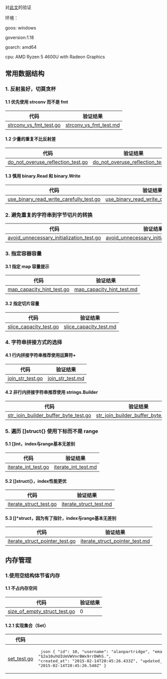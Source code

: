 对[此文](https://mp.weixin.qq.com/s/Lv2XTD-SPnxT2vnPNeREbg)的验证

环境：

goos: windows

goversion:1.18

goarch: amd64

cpu: AMD Ryzen 5 4600U with Radeon Graphics



## 常用数据结构

### 1. 反射虽好，切莫贪杯

#### 1.1 优先使用 strconv 而不是 fmt

| 代码                                                         | 验证结果                                                     |
| ------------------------------------------------------------ | ------------------------------------------------------------ |
| [strconv_vs_fmt_test.go](datastructure/strconv_vs_fmt_test.go) | [strconv_vs_fmt_test.md](datastructure/strconv_vs_fmt_test.md) |

#### 1.2 少量的重复不比反射差

| 代码                                                         | 验证结果                                                     |
| ------------------------------------------------------------ | ------------------------------------------------------------ |
| [do_not_overuse_reflection_test.go](datastructure/do_not_overuse_reflection_test.go) | [do_not_overuse_reflection_test.md](datastructure/do_not_overuse_reflection_test.md) |

#### 1.3 慎用 binary.Read 和 binary.Write

| 代码                                                         | 验证结果                                                     |
| ------------------------------------------------------------ | ------------------------------------------------------------ |
| [use_binary_read_write_carefully_test.go](datastructure/use_binary_read_write_carefully_test.go) | [use_binary_read_write_carefully_test.md](datastructure/use_binary_read_write_carefully_test.md) |

### 2. 避免重复的字符串到字节切片的转换

| 代码                                                         | 验证结果                                                     |
| ------------------------------------------------------------ | ------------------------------------------------------------ |
| [avoid_unnecessary_initialization_test.go](datastructure/avoid_unnecessary_initialization_test.go) | [avoid_unnecessary_initialization_test.md](datastructure/avoid_unnecessary_initialization_test.md) |

### 3. 指定容器容量

#### 3.1 指定 map 容量提示

| 代码                                                         | 验证结果                                                     |
| ------------------------------------------------------------ | ------------------------------------------------------------ |
| [map_capacity_hint_test.go](datastructure/map_capacity_hint_test.go) | [map_capacity_hint_test.md](datastructure/map_capacity_hint_test.md) |

#### 3.2 指定切片容量

| 代码                                                         | 验证结果                                                     |
| ------------------------------------------------------------ | ------------------------------------------------------------ |
| [slice_capacity_test.go](datastructure/slice_capacity_test.go) | [slice_capacity_test.md](datastructure/slice_capacity_test.md) |

### 4. 字符串拼接方式的选择

#### 4.1 行内拼接字符串推荐使用运算符+

| 代码                                               | 验证结果                                           |
| -------------------------------------------------- | -------------------------------------------------- |
| [join_str_test.go](datastructure/join_str_test.go) | [join_str_test.md](datastructure/join_str_test.md) |

#### 4.2 非行内拼接字符串推荐使用 strings.Builder

| 代码                                                         | 验证结果                                                     |
| ------------------------------------------------------------ | ------------------------------------------------------------ |
| [str_join_builder_buffer_byte_test.go](datastructure/str_join_builder_buffer_byte_test.go) | [str_join_builder_buffer_byte_test.md](datastructure/str_join_builder_buffer_byte_test.md) |

### 5. 遍历 []struct{} 使用下标而不是 range

#### 5.1 []int，index与range基本无差别

| 代码                                                     | 验证结果                                                 |
| -------------------------------------------------------- | -------------------------------------------------------- |
| [iterate_int_test.go](datastructure/iterate_int_test.go) | [iterate_int_test.md](datastructure/iterate_int_test.md) |

#### 5.2 []struct{}，index性能更优

| 代码                                                         | 验证结果                                                     |
| ------------------------------------------------------------ | ------------------------------------------------------------ |
| [iterate_struct_test.go](datastructure/iterate_struct_test.go) | [iterate_struct_test.md](datastructure/iterate_struct_test.md) |

#### 5.3 []*struct，因为有了指针，index与range基本无差别

| 代码                                                         | 验证结果                                                     |
| ------------------------------------------------------------ | ------------------------------------------------------------ |
| [iterate_struct_pointer_test.go](datastructure/iterate_struct_pointer_test.go) | [iterate_struct_pointer_test.md](datastructure/iterate_struct_pointer_test.md) |

## 内存管理

### 1.使用空结构体节省内存

#### 1.1 不占内存空间

| 代码                                                         | 验证结果 |
| ------------------------------------------------------------ | -------- |
| [size_of_empty_struct_test.go](datastructure/size_of_empty_struct_test.go) | 0        |

#### 1.2.1 实现集合（Set）

| 代码                                     | 验证结果                                                     |
| ---------------------------------------- | ------------------------------------------------------------ |
| [set_test.go](datastructure/set_test.go) | <pre> json   {     "id": 10,     "username": "alanpartridge",     "email": "alan@alan.com",     "password_hash": "$2a$10$uhUIUmVWVnrBWx9rrDWhS.CPCWCZsyqqa8./whhfzBZydX7yvahHS",     "password_salt": "$2a$10$uhUIUmVWVnrBWx9rrDWhS.",     "created_at": "2015-02-14T20:45:26.433Z",     "updated_at": "2015-02-14T20:45:26.540Z" } </pre> |


